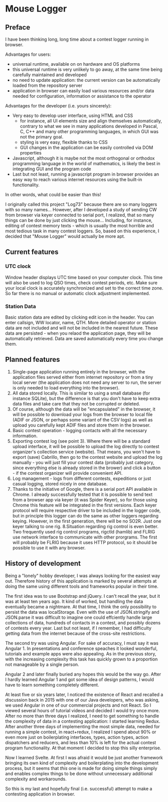 # Mouse Logger

## Preface

I have been thinking long, long time about a contest logger running in browser.

Advantages for users:
- universal runtime, available on on hardware and OS platforms
- this universal runtime is very unlikely to go away, at the same time being carefully maintained and developed
- no need to update application: the current version can be automatically loaded from the repository server
- application in browser can easily load various resources and/or data needed for configuration, information or assistance to the operator

Advantages for the developer (i.e. yours sincerely):
- Very easy to develop user interface, using HTML and CSS
  - for instance, all UI elements size and align themselves automatically, contrary to what we see in many applications developed in Pascal, C, C++ and many other programming languages, in which GUI was not the primary goal.
  - styling is very easy, flexible thanks to CSS
  - GUI changes in the application can be easily controlled via DOM properties
- Javascript, although it is maybe not the most orthogonal or orthodox programming language in the world of mathematics, is likely the best in integrating GUI and the program code
- Last but not least, running a javascript program in browser provides an easy way to reach various internet resources using the built-in functionality.

In other words, what could be easier than this!

I originally called this project "Log73" because there are so many loggers with so many names... However, after I developed a study of sending CW from browser via keyer connected to serial port, I realized, that so many things can be done by just clicking the mouse... Including, for instance, editing of contest memory texts - which is usually the most horrible and most tedious task in many contest loggers. So, based on this experience, I decided that "Mouse Logger" would actually be more apt.

## Current features

### UTC clock

Window header displays UTC time based on your computer clock. This time will also be used to log QSO times, check contest periods, etc. Make sure your local clock is accurately synchronized and set to the correct time zone. So far there is no manual or automatic clock adjustment implemented.

### Station Data

Basic station data are edited by clicking edit icon in the header. You can enter callsign, WW locator, name, QTH. More detailed operator or station data are not included and will not be included in the nearest future.
These data are persisted - when you relaod the application page, they will be automatically retrieved. Data are saved automatically every time you change them.

## Planned features

1. Single-page application running entirely in the browser, with the application files served either from internet repository or from a tiny local server (the application does not need any server to run, the server is only needed to load everything into the browser).
2. All data stored locally. This is similar to using a small database (for instance SQLite), but the difference is that you don't have to keep extra data files and take care that they not be corrupted or deleted.
3. Of course, although the data will be "encapsulated" in the browser, it will be possible to download your logs from the browser to local file (ADIF or JSON, or perhaps some variant of the CSV logs) as well as upload you carefully kept ADIF files and store them in the browser.
4. Basic contest operation - logging contacts with all the necessary information.
5. Exporting contest log (see point 3). Where there will be a standard upload interface, it will be possible to upload the log directly to contest organizer's collection service (website). That means, you won't have to export (save) Cabrillo, then go to the contest website and upload the log manually - you will just fill your contest data (probably just category, since everything else is already stored in the brower) and click a button - if the contest organizer will provide convenient API.
6. Log management - logs from different contests, expeditions or just casual logging, stored nicely in one database.
7. Thanks to the initiative of Google, there is a serial port API available in Chrome. I already successfully tested that it is possible to send text from a browser app via keyer (it was Spider Keyer), so for those using Chrome this feature will be integrated in the first versions. Each keyer protocol will require respective driver to be included in the logger code, but in principle this logger can do the same as other loggers regarding keying. However, in the first generation, there will be no SO2R. Just one keyer talking to one rig.
8.Situation regarding  rig control is even better. Two frequently used rig control programs, rigctld (hamlib) and FLRIG use network interface to communicate with other prorgrams. The first will probably be FLRIG because it uses HTTP protocol, so it should be possible to use it with any browser.

## History of development

Being a "lonely" hobby developer, I was always looking for the easiest way out.  Therefore history of this application is marked by several attempts at doing the same using different tools and frameworks popular in their time.

The first idea was to use Bootstrap and jQuery. I can't recall the year, but it was at least ten years ago. It kind of worked, but handling the data eventually became a nightmare. At that time, I think the only possibility to persist the data was localStorage. Even with the use of JSON.stringify and JSON.parse it was difficult to imagine one could effciently handle large collections of data, hundreds of contacts in a contest, and possibly dozens of contests every year. Last but not least, if I remember, I had difficulty getting data from the internet because of the cross-site restrictions.

The second try was using Angular. For sake of accuracy, I must say it was Angular 1. In presentations and conference speaches it looked wonderful, tutorials and example apps were also appealing. As in the previous story, with the increasing complexity this task has quickly grown to a proportion not manageable by a single person.

Angular 2 and later finally buried any hopes this would be the way go. After I hardly learned Angular 1 and got some idea of design patterns, I would have to learn something completely different.

At least five or six years later, I noticed the existence of React and recalled a discussion back in 2015 with one of our Java developers, who was asking, we used Angular in one of our commercial projects and not React. So I viewed several hours of tutorial videos and decided I would try once more. After no more than three days I realized, I need to get something to handle the complexity of data in a contesting application: I started learning Redux. After another three days of implementing the most simple data, needed for running a simple contest, in react+redux, I realized I spend about 90% or even more just on boilerplating interfaces, types, action types, action dispatchers and reducers, and less than 10% is left for the actual contest program functionality. At that moment I decided to stop this silly enterprise.

Now I learned Svelte. At first I was afraid it would be just another framework bringing its own kind of complexity and boilerplating into the development process, but it seems that *this* one is made for doing simple things simply and enables complex things to be done without unnecessary additional complexity and workarounds.

So this is my last and hopefully final (i.e. successful) attempt to make a contesting application in browser. 